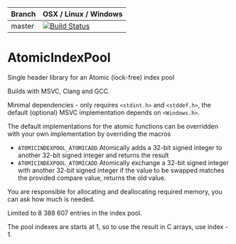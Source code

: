 |Branch      | OSX / Linux / Windows |
|------------|---------|
|master      | [![Build Status](https://travis-ci.org/DanEngelbrecht/AtomicIndexPool.svg?branch=master)](https://travis-ci.org/DanEngelbrecht/AtomicIndexPool?branch=master) |


# AtomicIndexPool
Single header library for an Atomic (lock-free) index pool

Builds with MSVC, Clang and GCC.

Minimal dependencies - only requires `<stdint.h>` and `<stddef.h>`, the default (optional) MSVC implementation depends on `<Windows.h>`.

The default implementations for the atomic functions can be overridden with your own implementation by overriding the macros
 - `ATOMICINDEXPOOL_ATOMICADD` Atomically adds a 32-bit signed integer to another 32-bit signed integer and returns the result
 - `ATOMICINDEXPOOL_ATOMICADD` Atomically exchange a 32-bit signed integer with another 32-bit signed integer if the value to be swapped matches the provided compare value, returns the old value.

You are responsible for allocating and deallocating required memory, you can ask how much is needed.

Limited to 8 388 607 entries in the index pool.

The pool indexes are starts at 1, so to use the result in C arrays, use index - 1.
